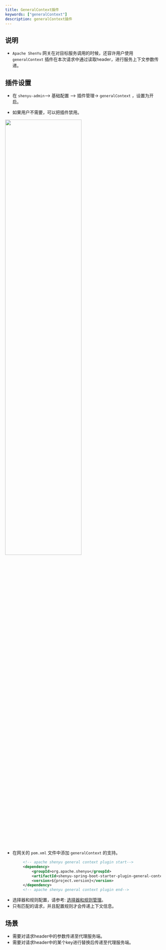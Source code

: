 ```yaml
---
title: GeneralContext插件
keywords: ["generalContext"]
description: generalContext插件
---
```


## 说明

* `Apache ShenYu` 网关在对目标服务调用的时候，还容许用户使用 `generalContext` 插件在本次请求中通过读取header，进行服务上下文参数传递。

## 插件设置

* 在 `shenyu-admin`--> 基础配置 --> 插件管理-> `generalContext` ，设置为开启。

* 如果用户不需要，可以把插件禁用。


<img src="/img/shenyu/plugin/general-context/general-context-open-zh.png" width="70%" height="60%" />


* 在网关的 `pom.xml` 文件中添加 `generalContext` 的支持。


```xml
        <!-- apache shenyu general context plugin start-->
        <dependency>
            <groupId>org.apache.shenyu</groupId>
            <artifactId>shenyu-spring-boot-starter-plugin-general-context</artifactId>
            <version>${project.version}</version>
        </dependency>
        <!-- apache shenyu general context plugin end-->
```

* 选择器和规则配置，请参考: [选择器和规则管理](../../user-guide/admin-usage/selector-and-rule)。
* 只有匹配的请求，并且配置规则才会传递上下文信息。

## 场景

* 需要对请求header中的参数传递至代理服务端。
* 需要对请求header中的某个key进行替换后传递至代理服务端。
